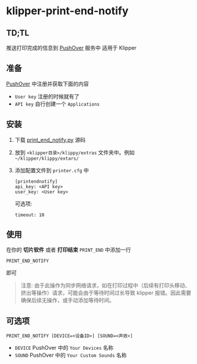 # klipper-print-end-notify

## TD;TL

推送打印完成的信息到 [PushOver](https://pushover.net/) 服务中
适用于 Klipper

## 准备

[PushOver](https://pushover.net/) 中注册并获取下面的内容

- `User key` 注册的时候就有了 
- `API key` 自行创建一个 `Applications`

## 安装

1. 下载 [print_end_notify.py](klippy/extars/print_end_notify.py) 源码
2. 放到 `<klipper目录>/klippy/extras` 文件夹中。例如 `~/klipper/klippy/extars/`
3. 添加配置文件到 `printer.cfg` 中
    ```
    [printendnotify]
    api_key: <API key>
    user_key: <User key>
    ```

    可选项:
    ```
    timeout: 10
    ```

## 使用

在你的 **切片软件** 或者 **打印结束** `PRINT_END` 中添加一行

```
PRINT_END_NOTIFY
```

即可

> 注意: 由于此操作为同步网络请求，如在打印过程中（后续有打印头移动、挤出等操作）请求，可能会由于等待时间过长导致 klipper 报错。因此需要确保后续无操作，或手动添加等待时间。



## 可选项
```
PRINT_END_NOTIFY [DEVICE=<设备ID>] [SOUND=<声效>]
```
- `DEVICE` PushOver 中的 `Your Devices` 名称
- `SOUND` PushOver 中的 `Your Custom Sounds` 名称
